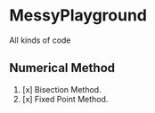 # MessyPlayground
All kinds of code
## Numerical Method
1. [x] Bisection Method.
2. [x] Fixed Point Method.
